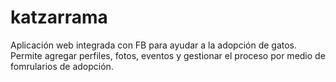 katzarrama
===

Aplicación web integrada con FB para ayudar a la adopción de gatos. Permite agregar perfiles, fotos, eventos y gestionar el proceso por medio de fomrularios de adopción.
